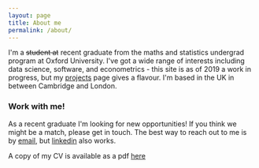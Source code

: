 ```yaml
---
layout: page
title: About me
permalink: /about/
---
```


<p>I'm a <s>student at</s> recent graduate from the maths and statistics undergrad program at Oxford University. I've got a wide range of interests including data science, software, and econometrics - this site is as of 2019 a work in progress, but my <a href='/projects'> projects</a> page gives a flavour. I'm based in the UK in between Cambridge and London.</p>

<h3>Work with me!</h3>
<p>As a recent graduate I'm looking for new opportunities! If you think we might be a match, please get in touch. The best way to reach out to me is by <a class='u-email' href='mailto:jmackillop@pm.me'>email</a>, but <a href='https://www.linkedin.com/in/jamesmackillop'>linkedin</a> also works.

<p> A copy of my CV is available as a pdf <a href=>here</a>